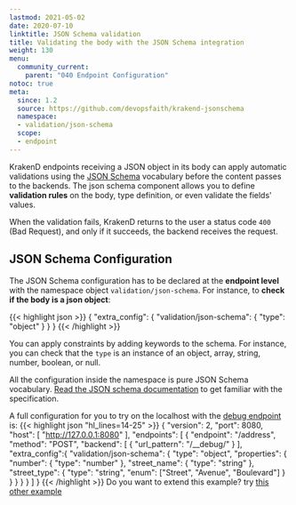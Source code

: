```yaml
---
lastmod: 2021-05-02
date: 2020-07-10
linktitle: JSON Schema validation
title: Validating the body with the JSON Schema integration
weight: 130
menu:
  community_current:
    parent: "040 Endpoint Configuration"
notoc: true
meta:
  since: 1.2
  source: https://github.com/devopsfaith/krakend-jsonschema
  namespace:
  - validation/json-schema
  scope:
  - endpoint
---
```

KrakenD endpoints receiving a JSON object in its body can apply automatic validations using the [JSON Schema](https://json-schema.org/) vocabulary before the content passes to the backends. The json schema component allows you to define **validation rules** on the body, type definition, or even validate the fields' values.

When the validation fails, KrakenD returns to the user a status code `400` (Bad Request), and only if it succeeds, the backend receives the request. 

## JSON Schema Configuration
The JSON Schema configuration has to be declared at the **endpoint level** with the namespace object `validation/json-schema`. For instance, to **check if the body is a json object**:

{{< highlight json >}}
{
    "extra_config": {
        "validation/json-schema": {
            "type": "object"
        }
    }
}
{{< /highlight >}}


You can apply constraints by adding keywords to the schema. For instance, you can check that the `type` is an instance of an object, array, string, number, boolean, or null.

All the configuration inside the namespace is pure JSON Schema vocabulary. [Read the JSON schema documentation](https://json-schema.org/) to get familiar with the specification.

 A full configuration for you to try on the localhost with the [debug endpoint](/docs/endpoints/debug-endpoint/) is:
{{< highlight json "hl_lines=14-25" >}}
{
    "version": 2,
    "port": 8080,
    "host": [ "http://127.0.0.1:8080" ],
    "endpoints": [
        {
            "endpoint": "/address",
            "method": "POST",
            "backend": [
                {
                    "url_pattern": "/__debug/"
                }
            ],
            "extra_config":{
                "validation/json-schema": {
                  "type": "object",
                  "properties": {
                    "number":      { "type": "number" },
                    "street_name": { "type": "string" },
                    "street_type": { "type": "string",
                                     "enum": ["Street", "Avenue", "Boulevard"]
                                   }
                  }
                }
            }
        }
    ]
}
{{< /highlight >}}
Do you want to extend this example? try [this other example](https://json-schema.org/learn/examples/address.schema.json)
